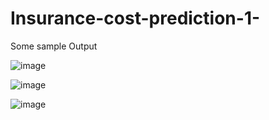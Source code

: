 # Insurance-cost-prediction-1-
Some sample Output 

![image](https://github.com/Sam-arun/Insurance-cost-prediction-1-/assets/74012433/b5f48b72-770e-4e9a-a7ec-e1e2cd9b4920)


![image](https://github.com/Sam-arun/Insurance-cost-prediction-1-/assets/74012433/c098d6ce-0ee2-4bc9-89f0-e045630ce2b0)


![image](https://github.com/Sam-arun/Insurance-cost-prediction-1-/assets/74012433/85670568-a4df-47c2-a7a2-ddffef259751)
